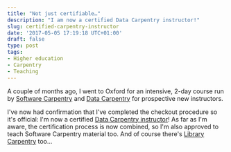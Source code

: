 ```yaml
---
title: "Not just certifiable…"
description: "I am now a certified Data Carpentry instructor!"
slug: certified-carpentry-instructor
date: '2017-05-05 17:19:18 UTC+01:00'
draft: false
type: post
tags:
- Higher education
- Carpentry
- Teaching
---
```


A couple of months ago,
I went to Oxford for an intensive, 2-day course
run by [Software Carpentry][SWC] and [Data Carpentry][DC]
for prospective new instructors.

I've now had confirmation that I've completed the checkout procedure so it's official:
I'm now a certified [Data Carpentry instructor][]!
As far as I'm aware, the certification process is now combined,
so I'm also approved to teach Software Carpentry material too.
And of course there's [Library Carpentry][LC] too...

[SWC]: https://software-carpentry.org/
[DC]: http://www.datacarpentry.org/
[Data Carpentry instructor]: http://www.datacarpentry.org/involved-instructor/
[LC]: https://librarycarpentry.github.io/

